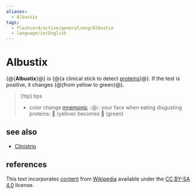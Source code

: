```yaml
---
aliases:
  - Albustix
tags:
  - flashcard/active/general/eng/Albustix
  - language/in/English
---
```


# Albustix

{@{__Albustix__}@} is {@{a clinical stick to detect [proteins](protein.md)}@}. If the test is positive, it changes {@{from yellow to green}@}. <!--SR:!2028-06-16,1455,350!2025-09-03,636,310!2026-02-09,322,170-->

> [!tip] tips
>
> - color change [mnemonic](mnemonic.md) ::@:: your face when eating disgusting proteins: 🙂 (yellow) becomes 🤢 (green) <!--SR:!2025-09-04,66,154!2026-04-12,265,312-->

## see also

- [Clinistrip](Clinistrip.md)

## references

This text incorporates [content](https://en.wikipedia.org/wiki/Albustix) from [Wikipedia](Wikipedia.md) available under the [CC BY-SA 4.0](https://creativecommons.org/licenses/by-sa/4.0/) license.
